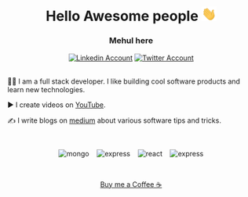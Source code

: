 <h1 align="center">Hello Awesome people <img src="https://raw.githubusercontent.com/ABSphreak/ABSphreak/master/gifs/Hi.gif" width="30px"></h1>
<h3 align="center">Mehul here</h3>

<div align="center">
  <a href="https://www.linkedin.com/in/mehulmp/"><img src="https://cdn.worldvectorlogo.com/logos/linkedin-icon-2.svg" title="Linkedin" alt="Linkedin Account" width="30"/></a>
  <a href="https://twitter.com/mehul2802"><img src="https://cdn.worldvectorlogo.com/logos/twitter-6.svg" title="Twitter" alt="Twitter Account" width="40"/></a>
  <br><br>
</div>

👨‍💻 I am a full stack developer. I like building cool software products and learn new technologies. 

▶️ I create videos on [YouTube](https://www.youtube.com/c/MehulPrajapati28).

✍️ I write blogs on [medium](https://medium.com/@Mehul2802) about various software tips and tricks.

<br>
<p align="center">
  <img src="https://upload.wikimedia.org/wikipedia/commons/9/93/MongoDB_Logo.svg" alt="mongo" width="80" height="50"/>&nbsp;&nbsp;&nbsp;
  <img src="https://upload.wikimedia.org/wikipedia/commons/6/64/Expressjs.png" alt="express" width="80" height="50"/>&nbsp;&nbsp;&nbsp;
  <img src="https://upload.wikimedia.org/wikipedia/commons/thumb/a/a7/React-icon.svg/1280px-React-icon.svg.png" alt="react" width="80" height="50"/>&nbsp;&nbsp;&nbsp;
  <img src="https://upload.wikimedia.org/wikipedia/commons/d/d9/Node.js_logo.svg" alt="express" width="80" height="50"/>
</p>
<br>

<div align="center">
  <p><a href="https://www.buymeacoffee.com/mehulmp">Buy me a Coffee ☕</a></p>
</div>
  
